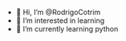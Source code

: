 - 👋 Hi, I’m @RodrigoCotrim
- 👀 I’m interested in learning
- 🌱 I’m currently learning python

<!---
RodrigoCotrim/RodrigoCotrim is a ✨ special ✨ repository because its `README.md` (this file) appears on your GitHub profile.
You can click the Preview link to take a look at your changes.
--->
